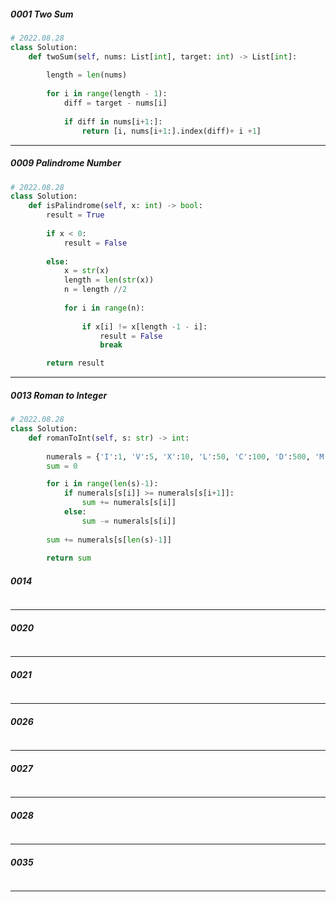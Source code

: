 ##### 0001 Two Sum
```python
# 2022.08.28
class Solution:
    def twoSum(self, nums: List[int], target: int) -> List[int]:
        
        length = len(nums)
        
        for i in range(length - 1):
            diff = target - nums[i]
            
            if diff in nums[i+1:]:
                return [i, nums[i+1:].index(diff)+ i +1]
```
---
##### 0009 Palindrome Number
```python
# 2022.08.28
class Solution:
    def isPalindrome(self, x: int) -> bool:
        result = True
        
        if x < 0:
            result = False
        
        else:
            x = str(x)
            length = len(str(x))
            n = length //2
            
            for i in range(n):
                
                if x[i] != x[length -1 - i]:
                    result = False
                    break

        return result
```
---
##### 0013 Roman to Integer
```python
# 2022.08.28
class Solution:
    def romanToInt(self, s: str) -> int:
        
        numerals = {'I':1, 'V':5, 'X':10, 'L':50, 'C':100, 'D':500, 'M': 1000} 
        sum = 0

        for i in range(len(s)-1):
            if numerals[s[i]] >= numerals[s[i+1]]:
                sum += numerals[s[i]]
            else:
                sum -= numerals[s[i]]
        
        sum += numerals[s[len(s)-1]]
        
        return sum
```
##### 0014
```python

```
---
##### 0020
```python

```
---
##### 0021
```python

```
---
##### 0026
```python

```
---
##### 0027
```python

```
---
##### 0028
```python

```
---
##### 0035
```python

```
---
